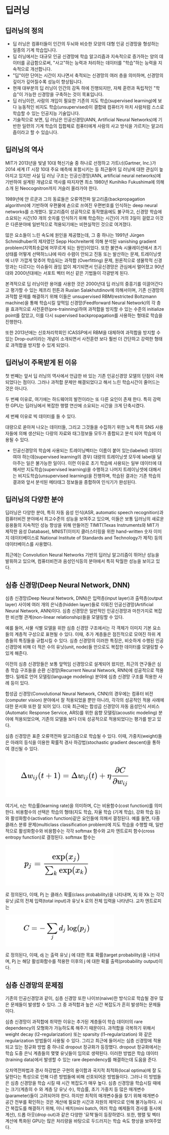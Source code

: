 # 딥러닝

## 딥러닝의 정의

- 딥 러닝은 컴퓨터들이 인간의 두뇌와 비슷한 모양의 대형 인공 신경망을 형성하는 일종의 기계 학습입니다.
- 딥 러닝에서는 대규모 인공 신경망에 학습 알고리즘과 지속적으로 증가하는 양의 데이터를 공급함으로써, "사고"하는 능력과 처리하는 데이터를 "학습"하는 능력을 지속적으로 개선합니다.
- "딥"이란 단어는 시간이 지나면서 축적되는 신경망의 여러 층을 의미하며, 신경망의 깊이가 깊어질수록 성능이 향상됩니다.
- 현재 대부분의 딥 러닝이 인간의 감독 하에 진행되지만, 자체 훈련과 독립적인 "학습"이 가능한 신경망을 구축하는 것이 목표입니다.
- 딥 러닝이란, 사람의 개입이 필요한 기존의 지도 학습(supervised learning)에 보다 능동적인 비지도 학습(unsupervised)이 결합돼 컴퓨터가 마치 사람처럼 스스로 학습할 수 있는 인공지능 기술입니다.
- 기술적으로 보면, 딥 러닝은 인공신경망(ANN, Artificial Neural Networks)에 기반한 일련의 기계 학습의 집합체로 컴퓨터에게 사람의 사고 방식을 가르치는 알고리즘이라고 할 수 있습니다.

## 딥러닝의 역사

MIT가 2013년을 빛낼 10대 혁신기술 중 하나로 선정하고 가트너(Gartner, Inc.)가 2014 세계 IT 시장 10대 주요 예측에 포함시키는 등 최근들어 딥 러닝에 대한 관심이 높아지고 있지만 사실 딥 러닝 구조는 인공신경망(ANN, artificial neural networks)에 기반하여 설계된 개념으로 역사를 따지자면 최소 1980년 Kunihiko Fukushima에 의해 소개 된 Neocognitron까지 거슬러 올라가야 한다.

1989년에 얀 르쿤과 그의 동료들은 오류역전파 알고리즘(backpropagation algorithm)에 기반하여 우편물에 손으로 쓰여진 우편번호를 인식하는 deep neural networks를 소개했다. 알고리즘이 성공적으로 동작했음에도 불구하고, 신경망 학습에 소요되는 시간(10 개의 숫자를 인식하기 위해 학습하는 시간)이 거의 3일이 걸렸고 이것은 다른분야에 일반적으로 적용되기에는 비현실적인 것으로 여겨졌다.

많은 요소들이 느린 속도에 원인을 제공했는데, 그 중 하나는 1991년 Jürgen Schmidhuber의 제자였던 Sepp Hochreiter에 의해 분석된 vanishing gradient problem(지역최솟값에 머무르게 되는 원인)이었다. 또한 불연속 시뮬레이션에서 초기 상태를 어떻게 선택하느냐에 따라 수렴이 안되고 진동 또는 발산하는 문제, 트레이닝셋에 너무 가깝게 맞추어 학습되는 과적합 (Overfitting) 문제, 원론적으로 생물학적 신경망과는 다르다는 이슈들이 끊임 없이 제기되면서 인공신경망은 관심에서 멀어졌고 90년대와 2000년대에는 서포트 벡터 머신 같은 기법들이 각광받게 된다.

본격적으로 딥 러닝이란 용어를 사용한 것은 2000년대 딥 러닝의 중흥기를 이끌어간다고 평가할 수 있는 제프리 힌튼과 Ruslan Salakhutdinov에 의해서이며, 기존 신경망의 과적합 문제를 해결하기 위해 이들은 unsupervised RBM(restricted Boltzmann machine)을 통해 학습시킬 앞먹임 신경망(Feedforward Neural Network)의 각 층을 효과적으로 사전훈련(pre-trainning)하여 과적합을 방지할 수 있는 수준의 initialize point를 잡았고, 이를 다시 supervised backpropagation를 사용하는 형태로 학습을 진행한다.

또한 2013년에는 신호처리학회인 ICASSP에서 RBM을 대체하여 과적합을 방지할 수 있는 Drop-out이라는 개념이 소개되면서 사전훈련 보다 훨씬 더 간단하고 강력한 형태로 과적합을 방지할 수 있게 되었다.

## 딥러닝이 주목받게 된 이유

첫 번째는 앞서 딥 러닝의 역사에서 언급한 바 있는 기존 인공신경망 모델의 단점이 극복되었다는 점이다. 그러나 과적합 문제만 해결되었다고 해서 느린 학습시간이 줄어드는 것은 아니다.

두 번째 이유로, 여기에는 하드웨어의 발전이라는 또 다른 요인이 존재 한다. 특히 강력한 GPU는 딥러닝에서 복잡한 행렬 연산에 소요되는 시간을 크게 단축시켰다.

세 번째 이유로 빅 데이터를 들 수 있다.

대량으로 쏟아져 나오는 데이터들, 그리고 그것들을 수집하기 위한 노력 특히 SNS 사용자들에 의해 생산되는 다량의 자료와 태그정보들 모두가 종합되고 분석 되어 학습에 이용될 수 있다.

- 인공신경망의 학습에 사용되는 트레이닝벡터는 이름이 붙어 있는(labeled) 데이터여야 하는데(supervised learning의 경우) 대량의 트레이닝셋 모두에 label을 달아주는 일은 불가능한 일이다. 이런 이유로 초기 학습에 사용되는 일부 데이터에 대해서만 지도학습(supervised learning)을 수행하고 나머지 트레이닝셋에 대해서는 비지도학습(unsupervised learning)을 진행하며, 학습된 결과는 기존 학습의 결과와 앞서 분석된 메타태그 정보들을 종합하여 인식기가 완성된다.

## 딥러닝의 다양한 분야

딥러닝은 다양한 분야, 특히 자동 음성 인식(ASR, automatic speech recognition)과 컴퓨터비전 분야에서 최고수준의 성능을 보여주고 있으며, 이들은 보통 딥러닝의 새로운 응용들의 지속적인 성능 향상을 위해 만들어진 TIMIT(Texas Instruments와 MIT가 제작한 음성 Database), MNIST(이미지 클러스터링을 위한 hand-written 숫자 이미지 데이터베이스로 National Institute of Standards and Technology가 제작) 등의 데이터베이스를 사용했다.

최근에는 Convolution Neural Networks 기반의 딥러닝 알고리즘이 뛰어난 성능을 발휘하고 있으며, 컴퓨터비전과 음성인식등의 분야에서 특히 탁월한 성능을 보이고 있다.

## 심층 신경망(Deep Neural Network, DNN)

심층 신경망(Deep Neural Network, DNN)은 입력층(input layer)과 출력층(output layer) 사이에 여러 개의 은닉층(hidden layer)들로 이뤄진 인공신경망(Artificial Neural Network, ANN)이다. 심층 신경망은 일반적인 인공신경망과 마찬가지로 복잡한 비선형 관계(non-linear relationship)들을 모델링할 수 있다.

예를 들어, 사물 식별 모델을 위한 심층 신경망 구조에서는 각 객체가 이미지 기본 요소들의 계층적 구성으로 표현될 수 있다. 이때, 추가 계층들은 점진적으로 모여진 하위 계층들의 특징들을 규합시킬 수 있다. 심층 신경망의 이러한 특징은, 비슷하게 수행된 인공신경망에 비해 더 적은 수의 유닛(unit, node)들 만으로도 복잡한 데이터를 모델링할 수 있게 해준다.

이전의 심층 신경망들은 보통 앞먹임 신경망으로 설계되어 왔지만, 최근의 연구들은 심층 학습 구조들을 순환 신경망(Recurrent Neural Network, RNN)에 성공적으로 적용했다. 일례로 언어 모델링(language modeling) 분야에 심층 신경망 구조를 적용한 사례 등이 있다.

합성곱 신경망(Convolutional Neural Network, CNN)의 경우에는 컴퓨터 비전(computer vision) 분야에서 잘 적용되었을 뿐만 아니라, 각각의 성공적인 적용 사례에 대한 문서화 또한 잘 되어 있다. 더욱 최근에는 합성곱 신경망이 자동 음성인식 서비스(Automatic Response Service, ARS)를 위한 음향 모델링(acoustic modeling) 분야에 적용되었으며, 기존의 모델들 보다 더욱 성공적으로 적용되었다는 평가를 받고 있다.

심층 신경망은 표준 오류역전파 알고리즘으로 학습될 수 있다. 이때, 가중치(weight)들은 아래의 등식을 이용한 확률적 경사 하강법(stochastic gradient descent)을 통하여 갱신될 수 있다.

![dnn1](./img/dnn1.png)

여기서, η는 학습률(learning rate)을 의미하며, C는 비용함수(cost function)를 의미한다. 비용함수의 선택은 학습의 형태(지도 학습, 자율 학습 (기계 학습), 강화 학습 등)와 활성화함수(activation function)같은 요인들에 의해서 결정된다. 예를 들면, 다중 클래스 분류 문제(multiclass classification problem)에 지도 학습을 수행할 때, 일반적으로 활성화함수와 비용함수는 각각 softmax 함수와 교차 엔트로피 함수(cross entropy function)로 결정된다.
softmax 함수는

![dnn2](./img/dnn2.png)

로 정의된다, 이때,  Pj 는 클래스 확률(class probability)을 나타내며,  Xj 와  Xk 는 각각 유닛 j로의 전체 입력(total input)과 유닛 k 로의 전체 입력을 나타낸다. 교차 엔트로피는

![dnn3](./img/dnn3.png)

로 정의된다, 이때, dj 는 출력 유닛 j 에 대한 목표 확률(target probability)을 나타내며, Pj 는 해당 활성화함수를 적용한 이후의 j 에 대한 확률 출력(probability output)이다.

## 심층 신경망의 문제점

기존의 인공신경망과 같이, 심층 신경망 또한 나이브(naive)한 방식으로 학습될 경우 많은 문제들이 발생할 수 있다. 그 중 과적합과 높은 시간 복잡도가 흔히 발생하는 문제들이다.

심층 신경망이 과적합에 취약한 이유는 추가된 계층들이 학습 데이터의 rare dependency의 모형화가 가능하도록 해주기 때문이다. 과적합을 극복하기 위해서 weight decay (l2–regularization) 또는 sparsity (l1–regularization) 와 같은 regularization 방법들이 사용될 수 있다. 그리고 최근에 들어서는 심층 신경망에 적용되고 있는 정규화 방법 중 하나로 dropout 정규화가 등장했다. dropout 정규화에서는 학습 도중 은닉 계층들의 몇몇 유닛들이 임의로 생략된다. 이러한 방법은 학습 데이터(training data)에서 발생할 수 있는 rare dependency를 해결하는데 도움을 준다.

오차역전파법과 경사 하강법은 구현의 용이함과 국지적 최적화(local optima)에 잘 도달한다는 특성으로 인해 다른 방법들에 비해 선호되어온 방법들이다. 그러나 이 방법들은 심층 신경망을 학습 시킬 때 시간 복잡도가 매우 높다. 심층 신경망을 학습시킬 때에는 크기(계층의 수 와 계층 당 유닛 수), 학습률, 초기 가중치 등 많은 매개변수(parameter)들이 고려되어야 한다. 하지만 최적의 매개변수들을 찾기 위해 매개변수 공간 전부를 확인하는 것은 계산에 필요한 시간과 자원의 제약으로 인해 불가능하다. 시간 복잡도를 해결하기 위해, 미니 배치(mini batch, 여러 학습 예제들의 경사를 동시에 계산), 드롭 아웃(drop out)과 같은 다양한 '묘책’들이 등장하였다. 또한, 행렬 및 벡터 계산에 특화된 GPU는 많은 처리량을 바탕으로 두드러지는 학습 속도 향상을 보여주었다.